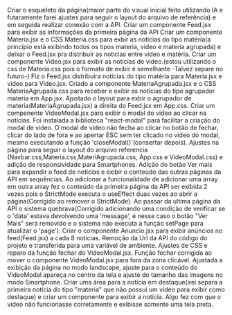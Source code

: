 Criar o esqueleto da página(maior parte do visual inicial feito utilizando IA e futaramente farei ajustes para seguir o layout do arquivo de referência) e em seguida realizar conexão com a API.
Criar um componente Feed.jsx para exibir as informações da primeira página da API
Criar um componente Materia.jsx e o CSS Materia.css para exbir as noticias do tipo matéria(a princípio está exibindo todos os tipos materia, video e materia agrupada) e deixar o Feed.jsx pra distribuir as noticias entre video e matéria.
Criar um componente Video.jsx para exibir as noticías de video.(estou utilizando o css de Materia.css pois o formato de exibir é semelhante -Talvez separe no futuro-)
Fiz o Feed.jsx distribuira notícias do tipo matéria para Materia.jsx e video para Video.jsx.
Criado a componente MateriaAgrupada.jsx e o CSS MateriaAgrupada.css para receber e exibir as notícias do tipo agrupador materia em App.jsx.
Ajustado o layout para exbir o agrupador de materia(MateriaAgrupada.jsx) a direita do Feed.jsx em App.css.
Criar um compenente VideoModal.jsx para exibir o modal do video ao clicar na notícias.
Foi instalada a biblioteca "react-modal" para facilitar a criação do modal de video.
O modal de video não fecha ao clicar no botão de fechar, clicar do lado de fora e ao apertar ESC sem ter clicado no video do modal, mesmo executando a função 'closeModal()'(consertar depois).
Ajustes na página para seguir o layout do arquivo referencia (Navbar.css,Materia.css,MateriAgrupada.css, App.css e VideoModal.css) e adição de responsividade para Smartphones.
Adição do botão Ver mais para expandir o feed de notícias e exibir o conteúdo das outras páginas da API em sequências.
Ao adicionar a funcionalidade de adicionar uma array em outra array fez o conteúdo da primeira página da API ser exibida 2 vezes pois o StrictMode executa o useEffect duas vezes ao abrir a página(Corrigido ao remover o StrictMode).
Ao passar da ultima página da API o sistema quebrava(Corrigido adicionando uma condição de verificar se o 'data' estava devolvendo uma 'message', e nesse caso o botão "Ver Mais"  será removido e o sistema não executa a função setPage para atualizar o 'page').
Criar o componente Anuncio.jsx para exibir anúncios no feed(Feed.jsx) a cada 8 notícias.
Remoção da Url da API do código do projeto e transferida para uma variável de ambiente.
Ajustes de CSS e reparo da função fechar do VideoModal.jsx.
Função fechar corrigida ao mover o componente VideoModal.jsx para fora da zona clicável.
Ajustada a exibição da página no modo landscape, ajuste para o conteúdo do VideoModal apareça no centro da tela e ajuste do tamanho das imagens no modo Smartphone.
Criar uma área para a notícia em destaque(irei separa a primeira notícia do tipo "materia" que não possui um video para exibir como destaque) e criar um componente para exibir a notícia.
Algo fez com que o video não funcionasse corretamente e exibisse somente uma tela preta.
